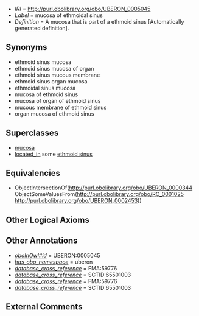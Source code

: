  * *IRI* = http://purl.obolibrary.org/obo/UBERON_0005045
 * *Label* = mucosa of ethmoidal sinus
 * *Definition* = A mucosa that is part of a ethmoid sinus [Automatically generated definition].

## Synonyms

 * ethmoid sinus mucosa
 * ethmoid sinus mucosa of organ
 * ethmoid sinus mucous membrane
 * ethmoid sinus organ mucosa
 * ethmoidal sinus mucosa
 * mucosa of ethmoid sinus
 * mucosa of organ of ethmoid sinus
 * mucous membrane of ethmoid sinus
 * organ mucosa of ethmoid sinus

## Superclasses

 * [mucosa](../../UBERON/44/UBERON_0000344.md)
 * [located_in](../../RO/25/RO_0001025.md) some [ethmoid sinus](../../UBERON/53/UBERON_0002453.md)

## Equivalencies

 * ObjectIntersectionOf(<http://purl.obolibrary.org/obo/UBERON_0000344> ObjectSomeValuesFrom(<http://purl.obolibrary.org/obo/RO_0001025> <http://purl.obolibrary.org/obo/UBERON_0002453>))

## Other Logical Axioms


## Other Annotations

 * *[oboInOwl#id](../../id/oboInOwl#id.md)* = UBERON:0005045
 * *[has_obo_namespace](../../ce/oboInOwl#hasOBONamespace.md)* = uberon
 * *[database_cross_reference](../../ef/oboInOwl#hasDbXref.md)* = FMA:59776
 * *[database_cross_reference](../../ef/oboInOwl#hasDbXref.md)* = SCTID:65501003
 * *[database_cross_reference](../../ef/oboInOwl#hasDbXref.md)* = FMA:59776
 * *[database_cross_reference](../../ef/oboInOwl#hasDbXref.md)* = SCTID:65501003

## External Comments

